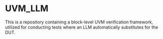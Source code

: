 # UVM_LLM
This is a repository containing a block-level UVM verification framework, utilized for conducting tests where an LLM automatically substitutes for the DUT.
